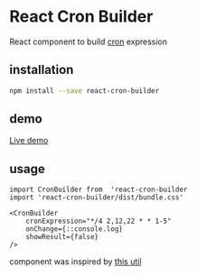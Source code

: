 # React Cron Builder
React component to build [cron](https://ru.wikipedia.org/wiki/Cron) expression

## installation
```` bash
npm install --save react-cron-builder
````
## demo
[Live demo](https://one-more.github.io/react-cron-builder/)

## usage
```` ecmascript 6
import CronBuilder from  'react-cron-builder
import 'react-cron-builder/dist/bundle.css'

<CronBuilder 
    cronExpression="*/4 2,12,22 * * 1-5"
    onChange={::console.log}
    showResult={false}
/>
````

component was inspired by [this util](https://abunchofutils.com/u/computing/cron-format-helper/) 